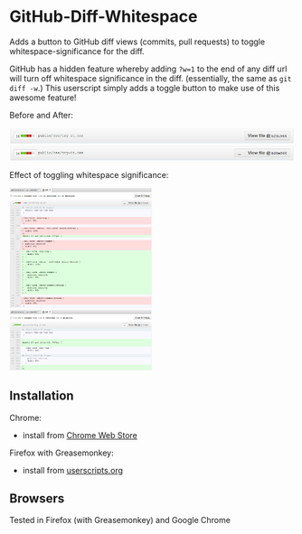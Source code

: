 GitHub-Diff-Whitespace
===========
Adds a button to GitHub diff views (commits, pull requests) to toggle whitespace-significance for the diff.

GitHub has a hidden feature whereby adding `?w=1` to the end of any diff url will turn off whitespace significance in the diff. (essentially, the same as `git diff -w`.) This userscript simply adds a toggle button to make use of this awesome feature!

Before and After:

![before screenshot](before-header.png)
![after screenshot](after-header.png)

Effect of toggling whitespace significance:

<img src="whitespace-significant.png" alt="'whitespace significance on' screenshot" width="50%" />
<img src="whitespace-insignificant.png" alt="'whitespace significance off' screenshot" width="50%" />


Installation
------------
Chrome:
 - install from [Chrome Web Store](https://chrome.google.com/webstore/detail/github-diff-whitespace/lhbcdehjihmbiafeodkfnbndleijnnhp)

Firefox with Greasemonkey:
 - install from [userscripts.org](http://userscripts.org/scripts/show/137968)

Browsers
------------
Tested in Firefox (with Greasemonkey) and Google Chrome
